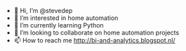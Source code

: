 - 👋 Hi, I’m @stevedep
- 👀 I’m interested in home automation
- 🌱 I’m currently learning Python
- 💞️ I’m looking to collaborate on home automation projects
- 📫 How to reach me http://bi-and-analytics.blogspot.nl/

<!---
stevedep/stevedep is a ✨ special ✨ repository because its `README.md` (this file) appears on your GitHub profile.
You can click the Preview link to take a look at your changes.
--->
